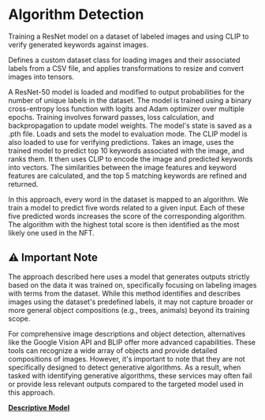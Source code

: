 # Algorithm Detection

Training a ResNet model on a dataset of labeled images and using CLIP to verify generated keywords against images.

Defines a custom dataset class for loading images and their associated labels from a CSV file, and applies transformations to resize and convert images into tensors.

A ResNet-50 model is loaded and modified to output probabilities for the number of unique labels in the dataset.
The model is trained using a binary cross-entropy loss function with logits and Adam optimizer over multiple epochs.
Training involves forward passes, loss calculation, and backpropagation to update model weights.
The model's state is saved as a .pth file.
Loads and sets the model to evaluation mode.
The CLIP model is also loaded to use for verifying predictions.
Takes an image, uses the trained model to predict top 10 keywords associated with the image, and ranks them.
It then uses CLIP to encode the image and predicted keywords into vectors.
The similarities between the image features and keyword features are calculated, and the top 5 matching keywords are refined and returned.

In this approach, every word in the dataset is mapped to an algorithm. We train a model to predict five words related to a given input. Each of these five predicted words increases the score of the corresponding algorithm. The algorithm with the highest total score is then identified as the most likely one used in the NFT.


## ⚠️ Important Note

The approach described here uses a model that generates outputs strictly based on the data it was trained on, specifically focusing on labeling images with terms from the dataset. While this method identifies and describes images using the dataset's predefined labels, it may not capture broader or more general object compositions (e.g., trees, animals) beyond its training scope.

For comprehensive image descriptions and object detection, alternatives like the Google Vision API and BLIP offer more advanced capabilities. These tools can recognize a wide array of objects and provide detailed compositions of images. However, it's important to note that they are not specifically designed to detect generative algorithms. As a result, when tasked with identifying generative algorithms, these services may often fail or provide less relevant outputs compared to the targeted model used in this approach.

**[Descriptive Model](../DescriptiveModel/README.md)**
